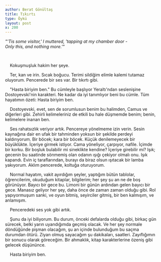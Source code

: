 ```yaml
---
author: Berat Gönültaş
title: Tıkırtı
type: Öykü
layout: post
x: 200
---
```



_"'Tis some visitor,' I muttered, 'tapping at my chamber door -  
Only this, and nothing more.'"_


<br/>

&nbsp;&nbsp;&nbsp;&nbsp;Kokuşmuşluk hakim her şeye.

&nbsp;&nbsp;&nbsp;&nbsp;Ter, kan ve irin. Sıcak boğucu. Terimi sildiğim elimle kalemi tutamaz oluyorum. Pencerede bir ses var. Bir tıkırtı gibi.
 
&nbsp;&nbsp;&nbsp;&nbsp;"Hasta biriyim ben." Bu cümleyle başlıyor Yeraltı'ndan seslenişine Dostoyevski'nin karakteri. Ne kadar da iyi tanımlıyor beni bu cümle. Tüm hayatımın özeti: Hasta biriyim ben.

&nbsp;&nbsp;&nbsp;&nbsp;Dostoyevski, evet, sen de sorumlusun benim bu halimden, Camus ve diğerleri gibi. Zehirli kelimeleriniz de etkili bu hale düşmemde benim; benin, kelimelere inanan ben.

&nbsp;&nbsp;&nbsp;&nbsp;Ses rahatsızlık veriyor artık. Pencereye yönelmeme izin verin. Sesin kaynağına dair en ufak bir tahminden yoksun bir şekilde perdeyi kaldırıyorum. Bir böcek; kara bir böcek. Küçük denilemeyecek bir büyüklükte. İçeriye girmek istiyor. Cama yöneliyor, çarpıyor, nafile. İçimde bir korku. Bir boşluk bulabilir mi sineklikte kendine? İçeriye girebilir mi? Işık; gecenin bu saatinde sönmemiş olan odanın ışığı çekiyor olmalı onu. Işık kapandı. Evin iç taraflarından, burayı da biraz olsun ışıtacak bir lamba yakıyorum. Aklım pencerede, koltuğa oturuyorum.

&nbsp;&nbsp;&nbsp;&nbsp;Normal hayatım, vakit ayırdığım şeyler, yaptığım bütün tablolar, öğrencilerim, okuduğum kitaplar, bilgilerim; her şey şu an ne de boş görünüyor. Bayıcı bir gece bu. Limoni bir günün ardından gelen bayıcı bir gece. Manasız geliyor her şey, daha önce de zaman zaman olduğu gibi. Rol yapıyormuşum sanki, ve oyun bitmiş, seyirciler gitmiş, bir ben kalmışım, ve anlamışım.

&nbsp;&nbsp;&nbsp;&nbsp;Penceredeki ses yok gibi artık.

&nbsp;&nbsp;&nbsp;&nbsp;Şunu da iyi biliyorum. Bu durum, önceki defalarda olduğu gibi, birkaç gün sürecek, belki yarın uyandığımda geçmiş olacak. Ve her şey normale döndüğünde pişman olacağım, şu an içinde bulunduğum bu saçma durumdan ötürü. Ziyan olmuş sayacağım şu dakikaları, saatleri. Zayıflığımın bir sonucu olarak göreceğim. Bir ahmaklık, kitap karakterlerine özeniş gibi gelecek düşününce.

&nbsp;&nbsp;&nbsp;&nbsp;Hasta biriyim ben.
